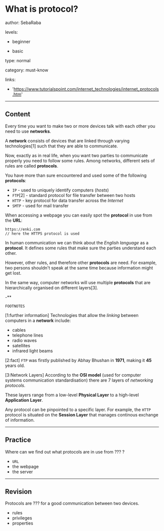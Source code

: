 # What is protocol?
author: SebaRaba

levels:

  - beginner

  - basic

type: normal

category: must-know

links:

  - 'https://www.tutorialspoint.com/internet_technologies/internet_protocols.htm'

---
## Content

Every time you want to make two or more devices talk with each other you need to use **networks**.

A **network** consists of devices that are linked through varying technologies[1] such that they are able to communicate.

Now, exactly as in real life, when you want two parties to communicate properly you need to follow some rules. Among networks, different sets of rules are called **protocols**.

You have more than sure encountered and used some of the following **protocols**:
- `IP` - used to uniquely identify computers (*hosts*)
- `FTP`[2] - standard protocol for file transfer between two hosts
- `HTTP` - key protocol for data transfer across the *Internet*
- `SMTP` - used for mail transfer

When accessing a webpage you can easily spot the **protocol** in use from the **URL**:
```
https://enki.com
// here the HTTPS protocol is used
```

In human communication we can think about the *English language* as a **protocol**. It defines some rules that make sure the parties understand each other.

However, other rules, and therefore other **protocols** are need. For example, two persons shouldn't speak at the same time because information might get lost.

In the same way, computer networks will use multiple **protocols** that are hierarchically organised on different layers[3].

-**

`FOOTNOTES`

[1:further information]
Technologies that allow the *linking* between computers in a **network** include:
- cables
- telephone lines
- radio waves
- satellites
- infrared light beams

[2:fact]
`FTP` was firstly published by Abhay Bhushan in **1971**, making it **45** years old.

[3:Network Layers]
According to the **OSI model** (used for computer systems communication standardisation) there are 7 layers of *networking protocols*.

These layers range from a low-level **Physical Layer** to a high-level **Application Layer**.

Any protocol can be pinpointed to a specific layer. For example, the `HTTP` protocol is situated on the **Session Layer** that manages continous exchange of information.

---
## Practice

Where can we find out what protocols are in use from
??? ?

* `URL`
* the webpage
* the server

---
## Revision

Protocols are ??? for a good communication between two devices.

* rules
* privileges
* properties
